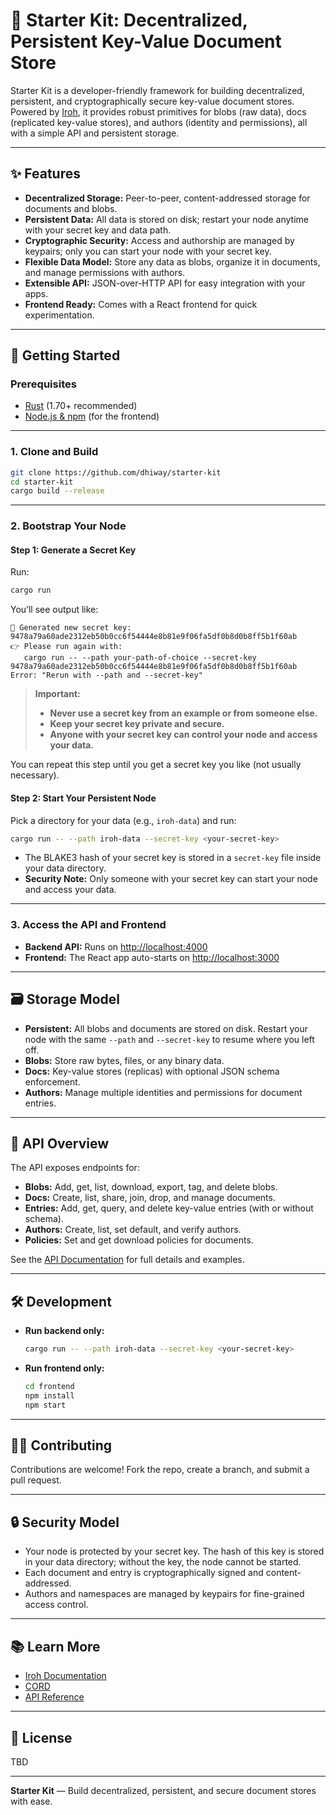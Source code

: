 # 🚀 Starter Kit: Decentralized, Persistent Key-Value Document Store

Starter Kit is a developer-friendly framework for building decentralized, persistent, and cryptographically secure key-value document stores. Powered by [Iroh](https://github.com/n0-computer/iroh/tree/main), it provides robust primitives for blobs (raw data), docs (replicated key-value stores), and authors (identity and permissions), all with a simple API and persistent storage.

---

## ✨ Features

- **Decentralized Storage:** Peer-to-peer, content-addressed storage for documents and blobs.
- **Persistent Data:** All data is stored on disk; restart your node anytime with your secret key and data path.
- **Cryptographic Security:** Access and authorship are managed by keypairs; only you can start your node with your secret key.
- **Flexible Data Model:** Store any data as blobs, organize it in documents, and manage permissions with authors.
- **Extensible API:** JSON-over-HTTP API for easy integration with your apps.
- **Frontend Ready:** Comes with a React frontend for quick experimentation.

---

## 🏁 Getting Started

### Prerequisites

- [Rust](https://www.rust-lang.org/tools/install) (1.70+ recommended)
- [Node.js & npm](https://nodejs.org/) (for the frontend)

---

### 1. Clone and Build

```bash
git clone https://github.com/dhiway/starter-kit
cd starter-kit
cargo build --release
```

---

### 2. Bootstrap Your Node

#### **Step 1: Generate a Secret Key**

Run:

```bash
cargo run
```

You’ll see output like:

```
🔑 Generated new secret key: 9478a79a60ade2312eb50b0cc6f54444e8b81e9f06fa5df0b8d0b8ff5b1f60ab
👉 Please run again with:
   cargo run -- --path your-path-of-choice --secret-key 9478a79a60ade2312eb50b0cc6f54444e8b81e9f06fa5df0b8d0b8ff5b1f60ab
Error: "Rerun with --path and --secret-key"
```

> **Important:**  
> - **Never use a secret key from an example or from someone else.**
> - **Keep your secret key private and secure.**
> - **Anyone with your secret key can control your node and access your data.**

You can repeat this step until you get a secret key you like (not usually necessary).

#### **Step 2: Start Your Persistent Node**

Pick a directory for your data (e.g., `iroh-data`) and run:

```bash
cargo run -- --path iroh-data --secret-key <your-secret-key>
```

- The BLAKE3 hash of your secret key is stored in a `secret-key` file inside your data directory.
- **Security Note:** Only someone with your secret key can start your node and access your data.

---

### 3. Access the API and Frontend

- **Backend API:** Runs on [http://localhost:4000](http://localhost:4000)
- **Frontend:** The React app auto-starts on [http://localhost:3000](http://localhost:3000)

---

## 🗃️ Storage Model

- **Persistent:** All blobs and documents are stored on disk. Restart your node with the same `--path` and `--secret-key` to resume where you left off.
- **Blobs:** Store raw bytes, files, or any binary data.
- **Docs:** Key-value stores (replicas) with optional JSON schema enforcement.
- **Authors:** Manage multiple identities and permissions for document entries.

---

## 🧩 API Overview

The API exposes endpoints for:

- **Blobs:** Add, get, list, download, export, tag, and delete blobs.
- **Docs:** Create, list, share, join, drop, and manage documents.
- **Entries:** Add, get, query, and delete key-value entries (with or without schema).
- **Authors:** Create, list, set default, and verify authors.
- **Policies:** Set and get download policies for documents.

See the [API Documentation](./docs/) for full details and examples.

---

## 🛠️ Development

- **Run backend only:**  
  ```bash
  cargo run -- --path iroh-data --secret-key <your-secret-key>
  ```
- **Run frontend only:**  
  ```bash
  cd frontend
  npm install
  npm start
  ```

---

## 🧑‍💻 Contributing

Contributions are welcome! Fork the repo, create a branch, and submit a pull request.

---

## 🔒 Security Model

- Your node is protected by your secret key. The hash of this key is stored in your data directory; without the key, the node cannot be started.
- Each document and entry is cryptographically signed and content-addressed.
- Authors and namespaces are managed by keypairs for fine-grained access control.

---

## 📚 Learn More

- [Iroh Documentation](https://github.com/n0-computer/iroh/tree/main)
- [CORD](https://github.com/dhiway/cord)
- [API Reference](./docs/)

---

## 📄 License

TBD

---

**Starter Kit** — Build decentralized, persistent, and secure document stores with ease.